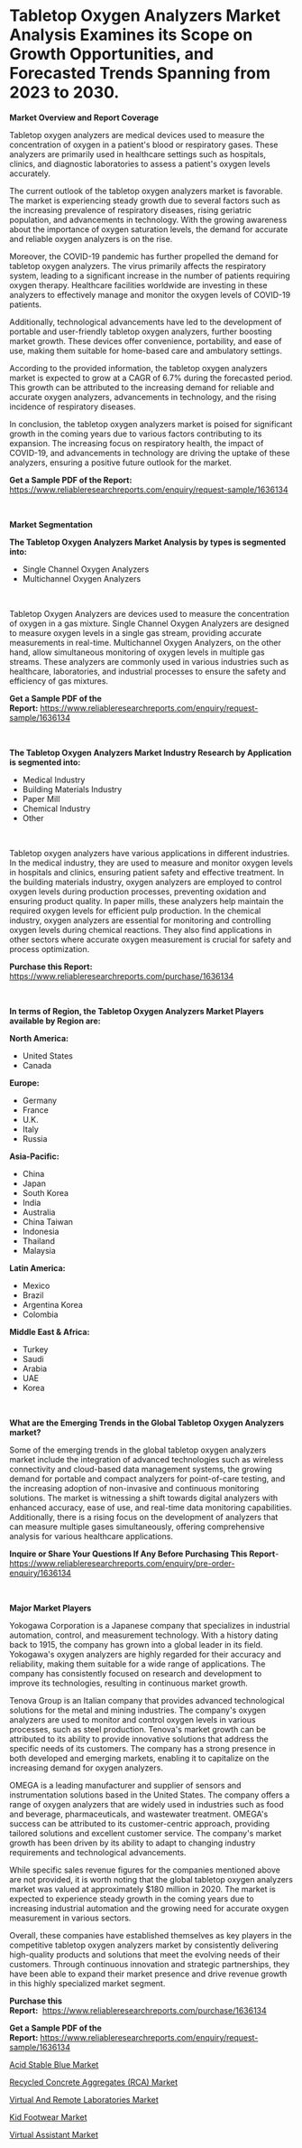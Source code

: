 <p><h1>Tabletop Oxygen Analyzers Market Analysis Examines its Scope on Growth Opportunities, and Forecasted Trends Spanning from 2023 to 2030.</h1></p><p><strong>Market Overview and Report Coverage</strong></p>
<p><p>Tabletop oxygen analyzers are medical devices used to measure the concentration of oxygen in a patient's blood or respiratory gases. These analyzers are primarily used in healthcare settings such as hospitals, clinics, and diagnostic laboratories to assess a patient's oxygen levels accurately.</p><p>The current outlook of the tabletop oxygen analyzers market is favorable. The market is experiencing steady growth due to several factors such as the increasing prevalence of respiratory diseases, rising geriatric population, and advancements in technology. With the growing awareness about the importance of oxygen saturation levels, the demand for accurate and reliable oxygen analyzers is on the rise.</p><p>Moreover, the COVID-19 pandemic has further propelled the demand for tabletop oxygen analyzers. The virus primarily affects the respiratory system, leading to a significant increase in the number of patients requiring oxygen therapy. Healthcare facilities worldwide are investing in these analyzers to effectively manage and monitor the oxygen levels of COVID-19 patients.</p><p>Additionally, technological advancements have led to the development of portable and user-friendly tabletop oxygen analyzers, further boosting market growth. These devices offer convenience, portability, and ease of use, making them suitable for home-based care and ambulatory settings.</p><p>According to the provided information, the tabletop oxygen analyzers market is expected to grow at a CAGR of 6.7% during the forecasted period. This growth can be attributed to the increasing demand for reliable and accurate oxygen analyzers, advancements in technology, and the rising incidence of respiratory diseases.</p><p>In conclusion, the tabletop oxygen analyzers market is poised for significant growth in the coming years due to various factors contributing to its expansion. The increasing focus on respiratory health, the impact of COVID-19, and advancements in technology are driving the uptake of these analyzers, ensuring a positive future outlook for the market.</p></p>
<p><strong>Get a Sample PDF of the Report:</strong> <a href="https://www.reliableresearchreports.com/enquiry/request-sample/1636134">https://www.reliableresearchreports.com/enquiry/request-sample/1636134</a></p>
<p>&nbsp;</p>
<p><strong>Market Segmentation</strong></p>
<p><strong>The Tabletop Oxygen Analyzers Market Analysis by types is segmented into:</strong></p>
<p><ul><li>Single Channel Oxygen Analyzers</li><li>Multichannel Oxygen Analyzers</li></ul></p>
<p>&nbsp;</p>
<p><p>Tabletop Oxygen Analyzers are devices used to measure the concentration of oxygen in a gas mixture. Single Channel Oxygen Analyzers are designed to measure oxygen levels in a single gas stream, providing accurate measurements in real-time. Multichannel Oxygen Analyzers, on the other hand, allow simultaneous monitoring of oxygen levels in multiple gas streams. These analyzers are commonly used in various industries such as healthcare, laboratories, and industrial processes to ensure the safety and efficiency of gas mixtures.</p></p>
<p><strong>Get a Sample PDF of the Report:</strong>&nbsp;<a href="https://www.reliableresearchreports.com/enquiry/request-sample/1636134">https://www.reliableresearchreports.com/enquiry/request-sample/1636134</a></p>
<p>&nbsp;</p>
<p><strong>The Tabletop Oxygen Analyzers Market Industry Research by Application is segmented into:</strong></p>
<p><ul><li>Medical Industry</li><li>Building Materials Industry</li><li>Paper Mill</li><li>Chemical Industry</li><li>Other</li></ul></p>
<p>&nbsp;</p>
<p><p>Tabletop oxygen analyzers have various applications in different industries. In the medical industry, they are used to measure and monitor oxygen levels in hospitals and clinics, ensuring patient safety and effective treatment. In the building materials industry, oxygen analyzers are employed to control oxygen levels during production processes, preventing oxidation and ensuring product quality. In paper mills, these analyzers help maintain the required oxygen levels for efficient pulp production. In the chemical industry, oxygen analyzers are essential for monitoring and controlling oxygen levels during chemical reactions. They also find applications in other sectors where accurate oxygen measurement is crucial for safety and process optimization.</p></p>
<p><strong>Purchase this Report:</strong>&nbsp; <a href="https://www.reliableresearchreports.com/purchase/1636134">https://www.reliableresearchreports.com/purchase/1636134</a></p>
<p>&nbsp;</p>
<p><strong>In terms of Region, the Tabletop Oxygen Analyzers Market Players available by Region are:</strong></p>
<p>
    <p> <strong> North America: </strong>
        <ul>
            <li>United States</li>
            <li>Canada</li>
        </ul>
        </p> 
    <p> <strong> Europe: </strong>
        <ul>
            <li>Germany</li>
            <li>France</li>
            <li>U.K.</li>
            <li>Italy</li>
            <li>Russia</li>
        </ul>
        </p> 
    <p> <strong> Asia-Pacific: </strong>
        <ul>
            <li>China</li>
            <li>Japan</li>
            <li>South Korea</li>
            <li>India</li>
            <li>Australia</li>
            <li>China Taiwan</li>
            <li>Indonesia</li>
            <li>Thailand</li>
            <li>Malaysia</li>
        </ul>
        </p> 
    <p> <strong> Latin America: </strong>
        <ul>
            <li>Mexico</li>
            <li>Brazil</li>
            <li>Argentina Korea</li>
            <li>Colombia</li>
        </ul>
        </p> 
    <p> <strong> Middle East & Africa: </strong>
        <ul>
            <li>Turkey</li>
            <li>Saudi</li>
            <li>Arabia</li>
            <li>UAE</li>
            <li>Korea</li>
        </ul>
    </p>
    </p>
<p>&nbsp;</p>
<p><strong>What are the Emerging Trends in the Global Tabletop Oxygen Analyzers market?</strong></p>
<p><p>Some of the emerging trends in the global tabletop oxygen analyzers market include the integration of advanced technologies such as wireless connectivity and cloud-based data management systems, the growing demand for portable and compact analyzers for point-of-care testing, and the increasing adoption of non-invasive and continuous monitoring solutions. The market is witnessing a shift towards digital analyzers with enhanced accuracy, ease of use, and real-time data monitoring capabilities. Additionally, there is a rising focus on the development of analyzers that can measure multiple gases simultaneously, offering comprehensive analysis for various healthcare applications.</p></p>
<p><strong>Inquire or Share Your Questions If Any Before Purchasing This Report</strong>- <a href="https://www.reliableresearchreports.com/enquiry/pre-order-enquiry/1636134">https://www.reliableresearchreports.com/enquiry/pre-order-enquiry/1636134</a></p>
<p>&nbsp;</p>
<p><strong>Major Market Players</strong></p>
<p><p>Yokogawa Corporation is a Japanese company that specializes in industrial automation, control, and measurement technology. With a history dating back to 1915, the company has grown into a global leader in its field. Yokogawa's oxygen analyzers are highly regarded for their accuracy and reliability, making them suitable for a wide range of applications. The company has consistently focused on research and development to improve its technologies, resulting in continuous market growth.</p><p>Tenova Group is an Italian company that provides advanced technological solutions for the metal and mining industries. The company's oxygen analyzers are used to monitor and control oxygen levels in various processes, such as steel production. Tenova's market growth can be attributed to its ability to provide innovative solutions that address the specific needs of its customers. The company has a strong presence in both developed and emerging markets, enabling it to capitalize on the increasing demand for oxygen analyzers.</p><p>OMEGA is a leading manufacturer and supplier of sensors and instrumentation solutions based in the United States. The company offers a range of oxygen analyzers that are widely used in industries such as food and beverage, pharmaceuticals, and wastewater treatment. OMEGA's success can be attributed to its customer-centric approach, providing tailored solutions and excellent customer service. The company's market growth has been driven by its ability to adapt to changing industry requirements and technological advancements.</p><p>While specific sales revenue figures for the companies mentioned above are not provided, it is worth noting that the global tabletop oxygen analyzers market was valued at approximately $180 million in 2020. The market is expected to experience steady growth in the coming years due to increasing industrial automation and the growing need for accurate oxygen measurement in various sectors.</p><p>Overall, these companies have established themselves as key players in the competitive tabletop oxygen analyzers market by consistently delivering high-quality products and solutions that meet the evolving needs of their customers. Through continuous innovation and strategic partnerships, they have been able to expand their market presence and drive revenue growth in this highly specialized market segment.</p></p>
<p><strong>Purchase this Report:</strong>&nbsp;&nbsp;<a href="https://www.reliableresearchreports.com/purchase/1636134">https://www.reliableresearchreports.com/purchase/1636134</a></p>
<p></p>
<p><strong>Get a Sample PDF of the Report:</strong>&nbsp;<a href="https://www.reliableresearchreports.com/enquiry/request-sample/1636134">https://www.reliableresearchreports.com/enquiry/request-sample/1636134</a></p>
<p><p><a href="https://www.linkedin.com/pulse/decoding-acid-stable-blue-market-deep-dive-latest-trends-mzkxc/">Acid Stable Blue Market</a></p><p><a href="https://www.linkedin.com/pulse/recycled-concrete-aggregates-rca-market-insights-players-forecast-imfyc/">Recycled Concrete Aggregates (RCA) Market</a></p><p><a href="https://medium.com/@carolclarkson766/virtual-and-remote-laboratories-market-insight-market-trends-growth-forecasted-from-2023-to-2030-c47b1a0202e4">Virtual And Remote Laboratories Market</a></p><p><a href="https://www.linkedin.com/pulse/kid-footwear-market-insights-players-forecast-till-2030-efr6f/">Kid Footwear Market</a></p><p><a href="https://medium.com/@bernadetteball666/virtual-assistant-market-insights-into-market-cagr-market-trends-and-growth-strategies-bdee6157072f">Virtual Assistant Market</a></p></p>